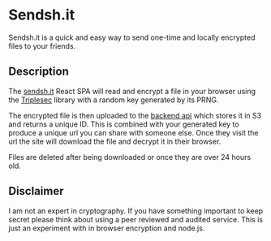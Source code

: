# Sendsh.it

Sendsh.it is a quick and easy way to send one-time and locally encrypted files to your friends.

## Description

The [sendsh.it](https://sendsh.it/) React SPA will read and encrypt a file in your browser using the [Triplesec](http://keybase.github.io/triplesec/) library with a random key generated by its PRNG.

The encrypted file is then uploaded to the [backend api](https://github.com/shitty-inc/sendshit-api) which stores it in S3 and returns a unique ID. This is combined with your generated key to produce a unique url you can share with someone else. Once they visit the url the site will download the file and decrypt it in their browser.

Files are deleted after being downloaded or once they are over 24 hours old.

## Disclaimer

I am not an expert in cryptography. If you have something important to keep secret please think about using a peer reviewed and audited service. This is just an experiment with in browser encryption and node.js.
